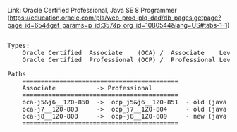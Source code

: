 
Link: Oracle Certified Professional, Java SE 8 Programmer (https://education.oracle.com/pls/web_prod-plq-dad/db_pages.getpage?page_id=654&get_params=p_id:357&p_org_id=1080544&lang=US#tabs-1-1)

<pre>

Types:
	Oracle Certified  Associate    (OCA) /  Associate    Level Certification, in English
	Oracle Certified  Professional (OCP) /  Professional Level Certification, in English

Paths
	==========================================
	Associate			-> Professional
	==========================================
	oca-j5&j6__1Z0-850	->	ocp_j5&j6__1Z0-851	- old (java 5&6, use only for learning, like sample ques)
	oca-j7__1Z0-803		->	ocp_j7__1Z0-804		- old (java 7, use only for learning, like sample ques)
	oca-j8__1Z0-808		->	ocp-j8__1Z0-809		- new (java 8)
	==========================================

</pre>
